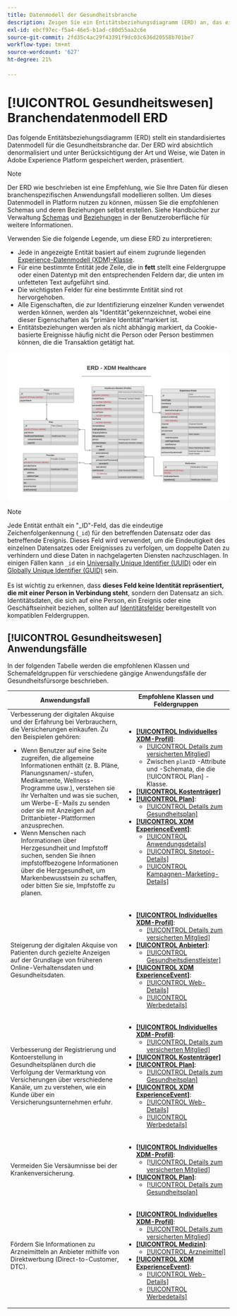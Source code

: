```yaml
---
title: Datenmodell der Gesundheitsbranche
description: Zeigen Sie ein Entitätsbeziehungsdiagramm (ERD) an, das ein standardisiertes Datenmodell für die Gesundheitsbranche beschreibt. Dieses Datenmodell ist mit dem Experience-Datenmodell (XDM) für die Verwendung in Adobe Experience Platform kompatibel.
exl-id: ebcf97ec-f5a4-46e5-b1ad-c80d55aa2c6e
source-git-commit: 2fd35c4ac29f43391f9dc03c636d20558b701be7
workflow-type: tm+mt
source-wordcount: '627'
ht-degree: 21%

---
```


# [!UICONTROL Gesundheitswesen] Branchendatenmodell ERD

Das folgende Entitätsbeziehungsdiagramm (ERD) stellt ein standardisiertes Datenmodell für die Gesundheitsbranche dar. Der ERD wird absichtlich denormalisiert und unter Berücksichtigung der Art und Weise, wie Daten in Adobe Experience Platform gespeichert werden, präsentiert.

>[!NOTE]
>
>Der ERD wie beschrieben ist eine Empfehlung, wie Sie Ihre Daten für diesen branchenspezifischen Anwendungsfall modellieren sollten. Um dieses Datenmodell in Platform nutzen zu können, müssen Sie die empfohlenen Schemas und deren Beziehungen selbst erstellen. Siehe Handbücher zur Verwaltung [Schemas](../../ui/resources/schemas.md) und [Beziehungen](../../tutorials/relationship-ui.md) in der Benutzeroberfläche für weitere Informationen.

Verwenden Sie die folgende Legende, um diese ERD zu interpretieren:

* Jede in angezeigte Entität basiert auf einem zugrunde liegenden [Experience-Datenmodell (XDM)-Klasse](../composition.md#class).
* Für eine bestimmte Entität jede Zeile, die in **fett** stellt eine Feldergruppe oder einen Datentyp mit den entsprechenden Feldern dar, die unten im unfetteten Text aufgeführt sind.
* Die wichtigsten Felder für eine bestimmte Entität sind rot hervorgehoben.
* Alle Eigenschaften, die zur Identifizierung einzelner Kunden verwendet werden können, werden als &quot;Identität&quot;gekennzeichnet, wobei eine dieser Eigenschaften als &quot;primäre Identität&quot;markiert ist.
* Entitätsbeziehungen werden als nicht abhängig markiert, da Cookie-basierte Ereignisse häufig nicht die Person oder Person bestimmen können, die die Transaktion getätigt hat.

![Bild mit dem Entitätsbeziehungsdiagramm für das Datenmodell der Gesundheitsbranche](../../images/industries/healthcare.png)

>[!NOTE]
>
>Jede Entität enthält ein &quot;_ID&quot;-Feld, das die eindeutige Zeichenfolgenkennung (`_id`) für den betreffenden Datensatz oder das betreffende Ereignis. Dieses Feld wird verwendet, um die Eindeutigkeit des einzelnen Datensatzes oder Ereignisses zu verfolgen, um doppelte Daten zu verhindern und diese Daten in nachgelagerten Diensten nachzuschlagen. In einigen Fällen kann `_id` ein [Universally Unique Identifier (UUID)](https://tools.ietf.org/html/rfc4122) oder ein [Globally Unique Identifier (GUID)](https://docs.microsoft.com/de-de/dotnet/api/system.guid?view=net-5.0) sein.<br><br>Es ist wichtig zu erkennen, dass **dieses Feld keine Identität repräsentiert, die mit einer Person in Verbindung steht**, sondern den Datensatz an sich. Identitätsdaten, die sich auf eine Person, ein Ereignis oder eine Geschäftseinheit beziehen, sollten auf [Identitätsfelder](../composition.md#identity) bereitgestellt von kompatiblen Feldergruppen.

## [!UICONTROL Gesundheitswesen] Anwendungsfälle

In der folgenden Tabelle werden die empfohlenen Klassen und Schemafeldgruppen für verschiedene gängige Anwendungsfälle der Gesundheitsfürsorge beschrieben.

| Anwendungsfall | Empfohlene Klassen und Feldergruppen |
| --- | --- |
| Verbesserung der digitalen Akquise und der Erfahrung bei Verbrauchern, die Versicherungen einkaufen. Zu den Beispielen gehören: <ul><li>Wenn Benutzer auf eine Seite zugreifen, die allgemeine Informationen enthält (z. B. Pläne, Planungsnamen/-stufen, Medikamente, Wellness-Programme usw.), verstehen sie ihr Verhalten und was sie suchen, um Werbe-E-Mails zu senden oder sie mit Anzeigen auf Drittanbieter-Plattformen anzusprechen.</li><li>Wenn Menschen nach Informationen über Herzgesundheit und Impfstoff suchen, senden Sie ihnen impfstoffbezogene Informationen über die Herzgesundheit, um Markenbewusstsein zu schaffen, oder bitten Sie sie, Impfstoffe zu planen.</li></ul> | <ul><li>**[[!UICONTROL Individuelles XDM-Profil]](../../classes/individual-profile.md)**:<ul><li>[[!UICONTROL Details zum versicherten Mitglied]](../../field-groups/profile/healthcare-member-details.md)</li><li>Zwischen `planID` -Attribute und -Schemata, die die [!UICONTROL Plan] -Klasse.</li></ul></li><li>**[[!UICONTROL Kostenträger]](../../classes/payer.md)**</li><li>**[[!UICONTROL Plan]](../../classes/plan.md)**:<ul><li>[[!UICONTROL Details zum Gesundheitsplan]](../../field-groups/plan/healthcare-plan-details.md)</li></ul></li><li>**[[!UICONTROL XDM ExperienceEvent]](../../classes/experienceevent.md)**:<ul><li>[[!UICONTROL Anwendungsdetails]](../../field-groups/event/application-details.md)</li><li>[[!UICONTROL Sitetool-Details]](../../field-groups/event/sitetool-details.md)</li><li>[[!UICONTROL  Kampagnen-Marketing-Details]](../../field-groups/event/campaign-marketing-details.md)</li></ul></li></ul> |
| Steigerung der digitalen Akquise von Patienten durch gezielte Anzeigen auf der Grundlage von früheren Online-Verhaltensdaten und Gesundheitsdaten. | <ul><li>**[[!UICONTROL Individuelles XDM-Profil]](../../classes/individual-profile.md)**:<ul><li>[[!UICONTROL Details zum versicherten Mitglied]](../../field-groups/profile/healthcare-member-details.md)</li></ul></li><li>**[[!UICONTROL Anbieter]](../../classes/provider.md)**:<ul><li>[[!UICONTROL Gesundheitsdienstleister]](../../field-groups/provider/healthcare-provider.md)</li></ul></li><li>**[[!UICONTROL XDM ExperienceEvent]](../../classes/experienceevent.md)**:<ul><li>[[!UICONTROL Web-Details]](../../field-groups/event/web-details.md)</li><li>[[!UICONTROL Werbedetails]](../../field-groups/event/advertising-details.md)</li></ul></li></ul> |
| Verbesserung der Registrierung und Kontoerstellung in Gesundheitsplänen durch die Verfolgung der Vermarktung von Versicherungen über verschiedene Kanäle, um zu verstehen, wie ein Kunde über ein Versicherungsunternehmen erfuhr. | <ul><li>**[[!UICONTROL Individuelles XDM-Profil]](../../classes/individual-profile.md)**:<ul><li>[[!UICONTROL Details zum versicherten Mitglied]](../../field-groups/profile/healthcare-member-details.md)</li></ul></li><li>**[[!UICONTROL Kostenträger]](../../classes/payer.md)**</li><li>**[[!UICONTROL Plan]](../../classes/plan.md)**:<ul><li>[[!UICONTROL Details zum Gesundheitsplan]](../../field-groups/plan/healthcare-plan-details.md)</li></ul></li><li>**[[!UICONTROL XDM ExperienceEvent]](../../classes/experienceevent.md)**:<ul><li>[[!UICONTROL Web-Details]](../../field-groups/event/web-details.md)</li><li>[[!UICONTROL Werbedetails]](../../field-groups/event/advertising-details.md)</li></ul></li></ul> |
| Vermeiden Sie Versäumnisse bei der Krankenversicherung. | <ul><li>**[[!UICONTROL Individuelles XDM-Profil]](../../classes/individual-profile.md)**:<ul><li>[[!UICONTROL Details zum versicherten Mitglied]](../../field-groups/profile/healthcare-member-details.md)</li></ul></li><li>**[[!UICONTROL Plan]](../../classes/plan.md)**:<ul><li>[[!UICONTROL Details zum Gesundheitsplan]](../../field-groups/plan/healthcare-plan-details.md)</li></ul></li></ul> |
| Fördern Sie Informationen zu Arzneimitteln an Anbieter mithilfe von Direktwerbung (Direct-to-Customer, DTC). | <ul><li>**[[!UICONTROL Individuelles XDM-Profil]](../../classes/individual-profile.md)**:<ul><li>[[!UICONTROL Details zum versicherten Mitglied]](../../field-groups/profile/healthcare-member-details.md)</li></ul></li><li>**[[!UICONTROL Medizin]](../../classes/medication.md)**:<ul><li>[[!UICONTROL Arzneimittel]](../../field-groups/medication/healthcare-medication.md)</li></ul></li><li>**[[!UICONTROL XDM ExperienceEvent]](../../classes/experienceevent.md)**:<ul><li>[[!UICONTROL Web-Details]](../../field-groups/event/web-details.md)</li><li>[[!UICONTROL Werbedetails]](../../field-groups/event/advertising-details.md)</li></ul></li></ul> |
